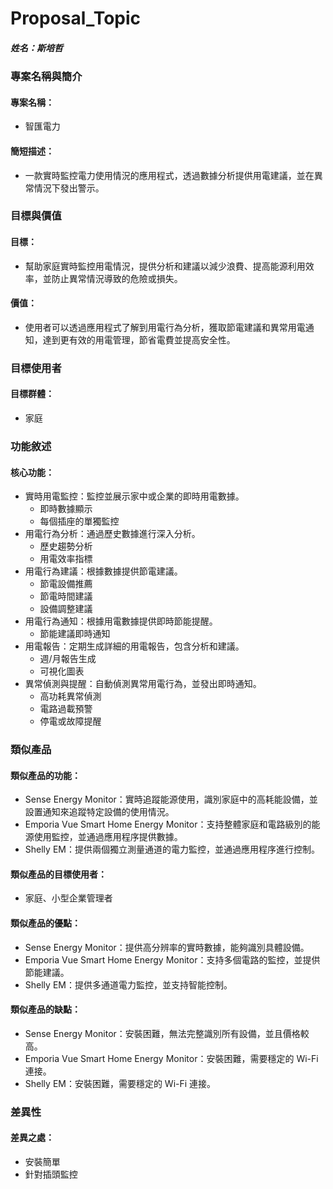 # Proposal_Topic

##### 姓名：斯培哲

### 專案名稱與簡介

#### 專案名稱：

- 智匯電力

#### 簡短描述：

- 一款實時監控電力使用情況的應用程式，透過數據分析提供用電建議，並在異常情況下發出警示。

### 目標與價值

#### 目標：

- 幫助家庭實時監控用電情況，提供分析和建議以減少浪費、提高能源利用效率，並防止異常情況導致的危險或損失。

#### 價值：

- 使用者可以透過應用程式了解到用電行為分析，獲取節電建議和異常用電通知，達到更有效的用電管理，節省電費並提高安全性。

### 目標使用者

#### 目標群體：

- 家庭

### 功能敘述

#### 核心功能：

- 實時用電監控：監控並展示家中或企業的即時用電數據。
  - 即時數據顯示
  - 每個插座的單獨監控
- 用電行為分析：通過歷史數據進行深入分析。
  - 歷史趨勢分析
  - 用電效率指標
- 用電行為建議：根據數據提供節電建議。
  - 節電設備推薦
  - 節電時間建議
  - 設備調整建議
- 用電行為通知：根據用電數據提供即時節能提醒。
  - 節能建議即時通知
- 用電報告：定期生成詳細的用電報告，包含分析和建議。
  - 週/月報告生成
  - 可視化圖表
- 異常偵測與提醒：自動偵測異常用電行為，並發出即時通知。
  - 高功耗異常偵測
  - 電路過載預警
  - 停電或故障提醒

### 類似產品

#### 類似產品的功能：

- Sense Energy Monitor：實時追蹤能源使用，識別家庭中的高耗能設備，並設置通知來追蹤特定設備的使用情況。
- Emporia Vue Smart Home Energy Monitor：支持整體家庭和電路級別的能源使用監控，並通過應用程序提供數據。
- Shelly EM：提供兩個獨立測量通道的電力監控，並通過應用程序進行控制。

#### 類似產品的目標使用者：

- 家庭、小型企業管理者

#### 類似產品的優點：

- Sense Energy Monitor：提供高分辨率的實時數據，能夠識別具體設備。
- Emporia Vue Smart Home Energy Monitor：支持多個電路的監控，並提供節能建議。
- Shelly EM：提供多通道電力監控，並支持智能控制。

#### 類似產品的缺點：

- Sense Energy Monitor：安裝困難，無法完整識別所有設備，並且價格較高。
- Emporia Vue Smart Home Energy Monitor：安裝困難，需要穩定的 Wi-Fi 連接。
- Shelly EM：安裝困難，需要穩定的 Wi-Fi 連接。

### 差異性

#### 差異之處：

- 安裝簡單
- 針對插頭監控
